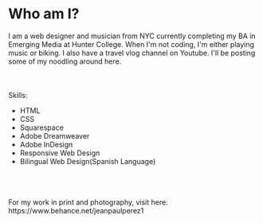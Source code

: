 # Who am I?

I am a web designer and musician from NYC currently completing my BA in Emerging Media at Hunter College. When I'm not coding, I'm either playing music or biking. I
also have a travel vlog channel on Youtube. I'll be posting some of my noodling around here.<br/>
<br/>
<br/>
<br/>
Skills:
- HTML
- CSS
- Squarespace
- Adobe Dreamweaver
- Adobe InDesign
- Responsive Web Design
- Bilingual Web Design(Spanish Language)
<br/>
<br/>
<br/>
For my work in print and photography, visit here: https://www.behance.net/jeanpaulperez1
